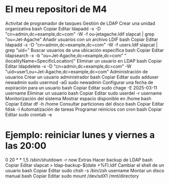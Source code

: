 # El meu repositori de M4

Activitat de programador de tasques
Gestión de LDAP
Crear una unidad organizativa
bash
Copiar
Editar
ldapadd -x -D "cn=admin,dc=example,dc=com" -W -f ou-jetagache.ldif
slapcat | grep "ou=Jet-Agache"
Añadir usuarios con un archivo LDIF
bash
Copiar
Editar
ldapadd -x -D "cn=admin,dc=example,dc=com" -W -f users.ldif
slapcat | grep "uid="
Buscar usuarios de una ubicación específica
bash
Copiar
Editar
ldapsearch -x -b "ou=Jet-Agache,dc=example,dc=com" "(localityName=SpecificLocation)"
Eliminar un usuario en LDAP
bash
Copiar
Editar
ldapdelete -x -D "cn=admin,dc=example,dc=com" -W "uid=user1,ou=Jet-Agache,dc=example,dc=com"
Administración de usuarios
Crear un usuario administrador
bash
Copiar
Editar
sudo adduser newadmin
sudo usermod -aG sudo newadmin
Configurar una fecha de expiración para un usuario
bash
Copiar
Editar
sudo chage -E 2025-03-11 username
Eliminar un usuario
bash
Copiar
Editar
sudo userdel -r username
Monitorización del sistema
Mostrar espacio disponible en /home
bash
Copiar
Editar
df -h /home
Consultar particiones del disco
bash
Copiar
Editar
fdisk -l
Automatización de tareas
Programar reinicios con cron
bash
Copiar
Editar
sudo crontab -e
# Ejemplo: reiniciar lunes y viernes a las 20:00
0 20 * * 1,5 /sbin/shutdown -r now
Extras
Hacer backup de LDAP
bash
Copiar
Editar
slapcat > ldap-backup-$(date +%F).ldif
Cambiar el shell de un usuario
bash
Copiar
Editar
sudo chsh -s /bin/zsh username
Montar un disco manual
bash
Copiar
Editar
sudo mount /dev/sdX1 /mnt/directory
